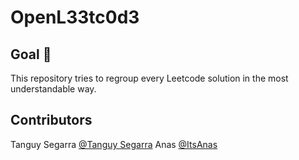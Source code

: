# OpenL33tc0d3

## Goal 🎯

This repository tries to regroup every Leetcode solution in the most understandable way.

## Contributors
Tanguy Segarra [@Tanguy Segarra](https://github.com/ItsAnas)
Anas [@ItsAnas](https://github.com/ItsAnas)
